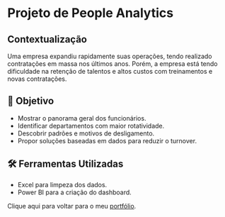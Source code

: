# Projeto de People Analytics

## Contextualização
Uma empresa expandiu rapidamente suas operações, tendo realizado contratações em massa nos últimos anos. Porém, a empresa está tendo dificuldade na retenção de talentos e altos custos com treinamentos e novas contratações. 

## 🎯 Objetivo
- Mostrar o panorama geral dos funcionários.
- Identificar departamentos com maior rotatividade.
- Descobrir padrões e motivos de desligamento.
- Propor soluções baseadas em dados para reduzir o turnover.

## 🛠️ Ferramentas Utilizadas
- Excel para limpeza dos dados.
- Power BI para a criação do dashboard.


Clique aqui para voltar para o meu [portfólio](giulianaves/portfolio/README.md).
